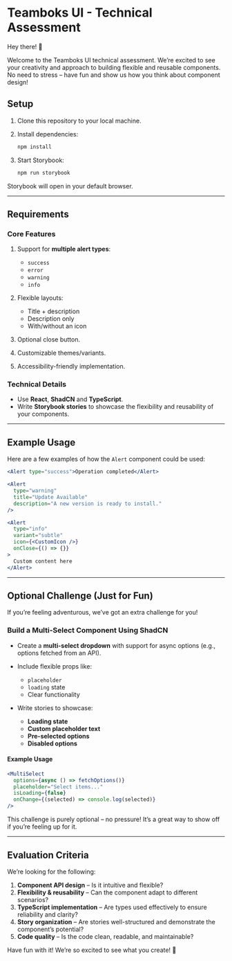 # Teamboks UI - Technical Assessment  

Hey there! 👋  

Welcome to the Teamboks UI technical assessment. We’re excited to see your creativity and approach to building flexible and reusable components. No need to stress – have fun and show us how you think about component design!  

## Setup  

1. Clone this repository to your local machine.  
2. Install dependencies:  

   ```bash
   npm install
   ```  

3. Start Storybook:  

   ```bash
   npm run storybook
   ```  

Storybook will open in your default browser.  

---

## Requirements  

### Core Features  

1. Support for **multiple alert types**:  
   - `success`  
   - `error`  
   - `warning`  
   - `info`  

2. Flexible layouts:  
   - Title + description  
   - Description only  
   - With/without an icon  

3. Optional close button.  
4. Customizable themes/variants.  
5. Accessibility-friendly implementation.  

### Technical Details  

- Use **React**, **ShadCN** and **TypeScript**.  
- Write **Storybook stories** to showcase the flexibility and reusability of your components.  

---

## Example Usage  

Here are a few examples of how the `Alert` component could be used:  

```jsx
<Alert type="success">Operation completed</Alert>  

<Alert  
  type="warning"  
  title="Update Available"  
  description="A new version is ready to install."  
/>  

<Alert  
  type="info"  
  variant="subtle"  
  icon={<CustomIcon />}  
  onClose={() => {}}  
>  
  Custom content here  
</Alert>
```

---

## Optional Challenge (Just for Fun)  

If you’re feeling adventurous, we’ve got an extra challenge for you!  

### Build a Multi-Select Component Using ShadCN  

- Create a **multi-select dropdown** with support for async options (e.g., options fetched from an API).  
- Include flexible props like:  
  - `placeholder`  
  - `loading` state  
  - Clear functionality  

- Write stories to showcase:  
  - **Loading state**  
  - **Custom placeholder text**  
  - **Pre-selected options**  
  - **Disabled options**  

#### Example Usage  

```jsx
<MultiSelect  
  options={async () => fetchOptions()}  
  placeholder="Select items..."  
  isLoading={false}  
  onChange={(selected) => console.log(selected)}  
/>
```  

This challenge is purely optional – no pressure! It’s a great way to show off if you’re feeling up for it.  

---

## Evaluation Criteria  

We’re looking for the following:  

1. **Component API design** – Is it intuitive and flexible?  
2. **Flexibility & reusability** – Can the component adapt to different scenarios?  
3. **TypeScript implementation** – Are types used effectively to ensure reliability and clarity?  
4. **Story organization** – Are stories well-structured and demonstrate the component’s potential?  
5. **Code quality** – Is the code clean, readable, and maintainable?  


Have fun with it! We’re so excited to see what you create! 🚀

